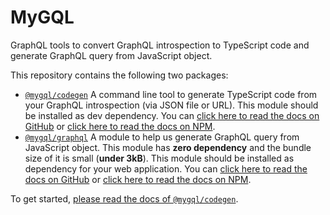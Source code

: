 # MyGQL

GraphQL tools to convert GraphQL introspection to TypeScript code and generate GraphQL query from JavaScript object.

This repository contains the following two packages:

- [`@mygql/codegen`](./packages/codegen/) A command line tool to generate TypeScript code from your GraphQL introspection (via JSON file or URL). This module should be installed as dev dependency. You can [click here to read the docs on GitHub](./packages/codegen/README.md) or [click here to read the docs on NPM](https://www.npmjs.com/package/@mygql/codegen).
- [`@mygql/graphql`](./packages/graphql/) A module to help us generate GraphQL query from JavaScript object. This module has **zero dependency** and the bundle size of it is small (**under 3kB**). This module should be installed as dependency for your web application. You can [click here to read the docs on GitHub](./packages/graphql/README.md) or [click here to read the docs on NPM](https://www.npmjs.com/package/@mygql/graphql).

To get started, [please read the docs of `@mygql/codegen`](./packages/codegen/README.md).

